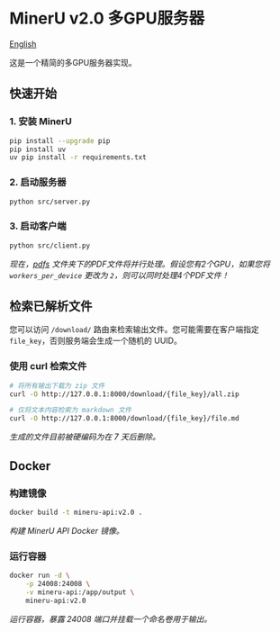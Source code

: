 # MinerU v2.0 多GPU服务器

[English](README.md)

这是一个精简的多GPU服务器实现。

## 快速开始

### 1. 安装 MinerU

```bash
pip install --upgrade pip
pip install uv
uv pip install -r requirements.txt
```

### 2. 启动服务器

```bash
python src/server.py
```

### 3. 启动客户端

```bash
python src/client.py
```

*现在，[pdfs](./pdfs/) 文件夹下的PDF文件将并行处理。假设您有2个GPU，如果您将 `workers_per_device` 更改为 `2`，则可以同时处理4个PDF文件！*

## 检索已解析文件

您可以访问 `/download/` 路由来检索输出文件。您可能需要在客户端指定 `file_key`，否则服务端会生成一个随机的 UUID。

### 使用 curl 检索文件

```bash
# 将所有输出下载为 zip 文件
curl -O http://127.0.0.1:8000/download/{file_key}/all.zip

# 仅将文本内容检索为 markdown 文件
curl -O http://127.0.0.1:8000/download/{file_key}/file.md
```

*生成的文件目前被硬编码为在 7 天后删除。*

## Docker

### 构建镜像

```bash
docker build -t mineru-api:v2.0 .
```
*构建 MinerU API Docker 镜像。*

### 运行容器
```bash
docker run -d \
    -p 24008:24008 \
    -v mineru-api:/app/output \
    mineru-api:v2.0
```
*运行容器，暴露 24008 端口并挂载一个命名卷用于输出。*
